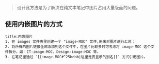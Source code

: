 >设计此方法是为了解决在纯文本笔记中图片占用大量版面的问题。
## 使用内嵌图片的方式
```ad-example
title:内嵌图片
1. 在 images 文件夹里创建一个 "image-MOC" 文件,用来对图片进行汇总；
2. 将所有的图片链接全部添加到这个文件中，在图片比较多时可考虑将 image-MOC 这个文件拆分，如：IT-image-MOC、Design-image-MOC 等。
3. 在笔记里通过 `[[image-MOC#^25bdbb|这里是要显示的别名]]` 方式引用图片。
```

